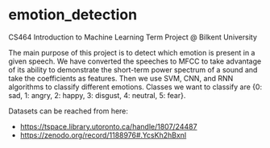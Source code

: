 # emotion_detection
CS464 Introduction to Machine Learning Term Project @ Bilkent University

The main purpose of this project is to detect which emotion is present in a given speech.
We have converted the speeches to MFCC to take advantage of its ability to demonstrate 
the short-term power spectrum of a sound and take the coefficients as features. Then we 
use SVM, CNN, and RNN algorithms to classify different emotions. 
Classes we want to classify are {0: sad, 1: angry, 2: happy, 3: disgust, 4: neutral, 5: fear}.

Datasets can be reached from here: 
- https://tspace.library.utoronto.ca/handle/1807/24487 
- https://zenodo.org/record/1188976#.YcsKh2hBxnI
